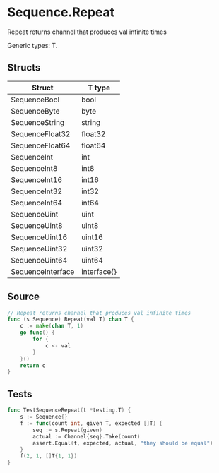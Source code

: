 # Sequence.Repeat

Repeat returns channel that produces val infinite times

Generic types: T.

## Structs

| Struct | T type |
| ------ | ------ |
| SequenceBool | bool |
| SequenceByte | byte |
| SequenceString | string |
| SequenceFloat32 | float32 |
| SequenceFloat64 | float64 |
| SequenceInt | int |
| SequenceInt8 | int8 |
| SequenceInt16 | int16 |
| SequenceInt32 | int32 |
| SequenceInt64 | int64 |
| SequenceUint | uint |
| SequenceUint8 | uint8 |
| SequenceUint16 | uint16 |
| SequenceUint32 | uint32 |
| SequenceUint64 | uint64 |
| SequenceInterface | interface{} |


## Source

```go
// Repeat returns channel that produces val infinite times
func (s Sequence) Repeat(val T) chan T {
	c := make(chan T, 1)
	go func() {
		for {
			c <- val
		}
	}()
	return c
}
```

## Tests

```go
func TestSequenceRepeat(t *testing.T) {
	s := Sequence{}
	f := func(count int, given T, expected []T) {
		seq := s.Repeat(given)
		actual := Channel{seq}.Take(count)
		assert.Equal(t, expected, actual, "they should be equal")
	}
	f(2, 1, []T{1, 1})
}
```